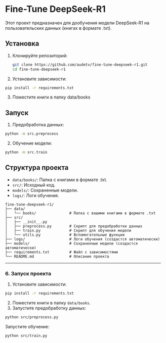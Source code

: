 # Fine-Tune DeepSeek-R1

Этот проект предназначен для дообучения модели DeepSeek-R1 на пользовательских данных (книгах в формате .txt).

## Установка

1. Клонируйте репозиторий:
   ```bash
   git clone https://github.com/audetv/fine-tune-deepseek-r1.git
   cd fine-tune-deepseek-r1

2. Установите зависимости:

```bash
pip install -r requirements.txt
```

3. Поместите книги в папку data/books

## Запуск

1. Предобработка данных:

```bash
python -m src.preprocess
```

2. Обучение модели:

```bash
python -m src.train
```

## Структура проекта
- `data/books/`: Папка с книгами в формате .txt.
- `src/`: Исходный код.
- `models/`: Сохраненные модели.
- `logs/`: Логи обучения.

```
fine-tune-deepseek-r1/
├── data/
│   └── books/               # Папка с вашими книгами в формате .txt
├── src/
│   ├── __init__.py
│   ├── preprocess.py        # Скрипт для предобработки данных
│   ├── train.py             # Скрипт для обучения модели
│   └── utils.py             # Вспомогательные функции
├── logs/                    # Логи обучения (создастся автоматически)
├── models/                  # Сохраненные модели (создастся автоматически)
├── requirements.txt         # Файл с зависимостями
└── README.md                # Описание проекта
```

---

### 6. Запуск проекта
1. Установите зависимости:

```bash
pip install -r requirements.txt
```
2. Поместите книги в папку `data/books`.
2. Запустите предобработку данных:

```bash
python src/preprocess.py
```

Запустите обучение:
```bash
python src/train.py
```
